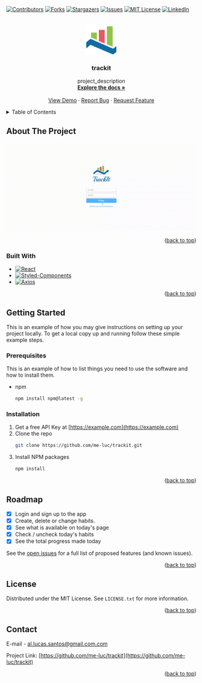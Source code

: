 <!-- Improved compatibility of back to top link: See: https://github.com/othneildrew/Best-README-Template/pull/73 -->
<a name="readme-top"></a>
<!--
*** Thanks for checking out the Best-README-Template. If you have a suggestion
*** that would make this better, please fork the repo and create a pull request
*** or simply open an issue with the tag "enhancement".
*** Don't forget to give the project a star!
*** Thanks again! Now go create something AMAZING! :D
-->



<!-- PROJECT SHIELDS -->
<!--
*** I'm using markdown "reference style" links for readability.
*** Reference links are enclosed in brackets [ ] instead of parentheses ( ).
*** See the bottom of this document for the declaration of the reference variables
*** for contributors-url, forks-url, etc. This is an optional, concise syntax you may use.
*** https://www.markdownguide.org/basic-syntax/#reference-style-links
-->
[![Contributors][contributors-shield]][contributors-url]
[![Forks][forks-shield]][forks-url]
[![Stargazers][stars-shield]][stars-url]
[![Issues][issues-shield]][issues-url]
[![MIT License][license-shield]][license-url]
[![LinkedIn][linkedin-shield]][linkedin-url]



<!-- PROJECT LOGO -->
<br />
<div align="center">
  <a href="https://github.com/me-luc/trackit">
	<img src="./public/favicon.ico" alt="Logo" width="80" height="80">
  </a>

<h3 align="center">trackit</h3>

  <p align="center">
	project_description
	<br />
	<a href="https://github.com/me-luc/trackit"><strong>Explore the docs »</strong></a>
	<br />
	<br />
	<a href="https://track-it-luc.vercel.app/">View Demo</a>
	·
	<a href="https://github.com/me-luc/trackit/issues">Report Bug</a>
	·
	<a href="https://github.com/me-luc/trackit/issues">Request Feature</a>
  </p>
</div>



<!-- TABLE OF CONTENTS -->
<details>
  <summary>Table of Contents</summary>
  <ol>
	<li>
  	<a href="#about-the-project">About The Project</a>
  	<ul>
    	<li><a href="#built-with">Built With</a></li>
  	</ul>
	</li>
	<li>
  	<a href="#getting-started">Getting Started</a>
  	<ul>
    	<li><a href="#prerequisites">Prerequisites</a></li>
    	<li><a href="#installation">Installation</a></li>
  	</ul>
	</li>
	<li><a href="#usage">Usage</a></li>
	<li><a href="#roadmap">Roadmap</a></li>
	<li><a href="#contributing">Contributing</a></li>
	<li><a href="#license">License</a></li>
	<li><a href="#contact">Contact</a></li>
	<li><a href="#acknowledgments">Acknowledgments</a></li>
  </ol>
</details>



<!-- ABOUT THE PROJECT -->
## About The Project

[![Trackit Screen Shot][product-screenshot]](https://example.com)


<p align="right">(<a href="#readme-top">back to top</a>)</p>



### Built With

* [![React][React.js]][React-url]
* [![Styled-Components][styled-components]][styled-components-url]
* [![Axios][axios]][axios-url]

<p align="right">(<a href="#readme-top">back to top</a>)</p>



<!-- GETTING STARTED -->
## Getting Started

This is an example of how you may give instructions on setting up your project locally.
To get a local copy up and running follow these simple example steps.

### Prerequisites

This is an example of how to list things you need to use the software and how to install them.
* npm
  ```sh
  npm install npm@latest -g
  ```

### Installation

1. Get a free API Key at [https://example.com](https://example.com)
2. Clone the repo
   ```sh
   git clone https://github.com/me-luc/trackit.git
   ```
3. Install NPM packages
   ```sh
   npm install
   ```


<p align="right">(<a href="#readme-top">back to top</a>)</p>


<!-- ROADMAP -->
## Roadmap

- [x] Login and sign up to the app
- [x] Create, delete or change habits.
- [x] See what is available on today's page
- [x] Check / uncheck today's habits
- [x] See the total progress made today

See the [open issues](https://github.com/me-luc/trackit/issues) for a full list of proposed features (and known issues).

<p align="right">(<a href="#readme-top">back to top</a>)</p>


<!-- LICENSE -->
## License

Distributed under the MIT License. See `LICENSE.txt` for more information.

<p align="right">(<a href="#readme-top">back to top</a>)</p>



<!-- CONTACT -->
## Contact

E-mail - al.lucas.santos@gmail.com.com

Project Link: [https://github.com/me-luc/trackit](https://github.com/me-luc/trackit)

<p align="right">(<a href="#readme-top">back to top</a>)</p>





<!-- MARKDOWN LINKS & IMAGES -->
<!-- https://www.markdownguide.org/basic-syntax/#reference-style-links -->
[contributors-shield]: https://img.shields.io/github/contributors/me-luc/trackit.svg?style=for-the-badge
[contributors-url]: https://github.com/me-luc/trackit/graphs/contributors
[forks-shield]: https://img.shields.io/github/forks/me-luc/trackit.svg?style=for-the-badge
[forks-url]: https://github.com/me-luc/trackit/network/members
[stars-shield]: https://img.shields.io/github/stars/me-luc/trackit.svg?style=for-the-badge
[stars-url]: https://github.com/me-luc/trackit/stargazers
[issues-shield]: https://img.shields.io/github/issues/me-luc/trackit.svg?style=for-the-badge
[issues-url]: https://github.com/me-luc/trackit/issues
[license-shield]: https://img.shields.io/github/license/me-luc/trackit.svg?style=for-the-badge
[license-url]: https://github.com/me-luc/trackit/blob/master/LICENSE.txt
[linkedin-shield]: https://img.shields.io/badge/-LinkedIn-black.svg?style=for-the-badge&logo=linkedin&colorB=555
[linkedin-url]: https://linkedin.com/in/almeida-lucas1

[product-screenshot]: public/screen-capture.gif

[React.js]: https://img.shields.io/badge/React-20232A?style=for-the-badge&logo=react&logoColor=61DAFB
[React-url]: https://reactjs.org/

[axios]: https://img.shields.io/badge/axios-5A29E4?style=for-the-badge&logo=axios&logoColor=white
[axios-url]: https://jquery.com

[styled-components]: https://img.shields.io/badge/styled-components-DB7093?style=for-the-badge&logo=styled-components&logoColor=white
[styled-components-url]: https://laravel.com



